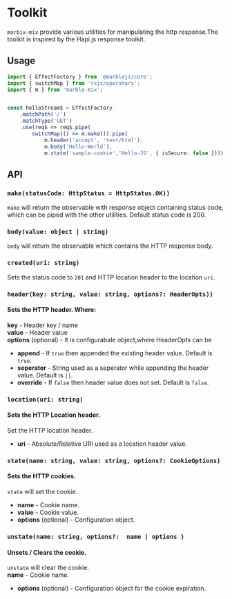 # Toolkit

`marbix-mix` provide various utilities for manipulating the http response.The toolkit is inspired by the Hapi.js response toolkit.

## Usage
``` typescript
import { EffectFactory } from '@marblejs/core';
import { switchMap } from 'rxjs/operators';
import { m } from 'marble-mix';


const helloStream$ = EffectFactory
    .matchPath('/')
    .matchType('GET')
    .use(req$ => req$.pipe(
        switchMap(() => m.make()).pipe(
            m.header('accept', 'text/html'),
            m.body('Hello-World'),
            m.state('sample-cookie','Hello-JS', { isSecure: false }))));   
```
## API ##

### `make(statusCode: HttpStatus = HttpStatus.OK))`
`make` will return the observable with response object containing status code, which can be piped with the other utilities. Default status code is 200.
    
### `body(value: object | string)` ###
`body` will return the observable which contains the HTTP response body.
    
### `created(uri: string)` ###
Sets the status code to `201` and HTTP location header to the location `uri`.  
      
 
### `header(key: string, value: string, options?: HeaderOpts))` ###
#### Sets the HTTP header. Where:
**key** - Header key / name  
**value** - Header value  
**options** (optional) - It is configurabale object,where HeaderOpts can be   
* **append** - If `true` then appended the existing header value. Default is `true`.  
* **seperator** - String used as a seperator while appending the header value. Default is `||`.  
* **override** - If `false` then header value does not set. Default is `false`.   


### `location(uri: string)` ###
#### Sets the HTTP Location header.
Set the HTTP location header. 
* **uri** - Absolute/Relative URI used as a location header value.  
      

### `state(name: string, value: string, options?: CookieOptions)`        
#### Sets the HTTP cookies.
`state` will set the cookie.    
* **name** - Cookie name.  
* **value** - Cookie value.  
* **options** (optional) - Configuration object.

### `unstate(name: string, options?:  name | options )`
#### Unsets / Clears the cookie.
`unstate` will clear the cookie.   
**name** - Cookie name. 
* **options** (optional) - Configuration object for the cookie expiration.
